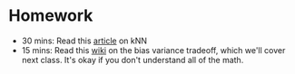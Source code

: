 # Homework

- 30 mins: Read this [article](http://blog.yhat.com/posts/classification-using-knn-and-python.html) on kNN
- 15 mins: Read this [wiki](https://en.wikipedia.org/wiki/Bias%E2%80%93variance_tradeoff) on the bias variance tradeoff, which we'll cover next class. It's okay if you don't understand all of the math.
